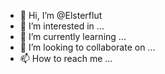 - 👋 Hi, I’m @Elsterflut
- 👀 I’m interested in ...
- 🌱 I’m currently learning ...
- 💞️ I’m looking to collaborate on ...
- 📫 How to reach me ...

<!---
Elsterflut/Elsterflut is a ✨ special ✨ repository because its `README.md` (this file) appears on your GitHub profile.
You can click the Preview link to take a look at your changes.
--->
